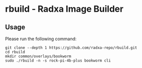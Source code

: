 # rbuild - Radxa Image Builder

## Usage

Please run the following command:
```
git clone --depth 1 https://github.com/radxa-repo/rbuild.git
cd rbuild
mkdir common/overlays/bookworm
sudo ./rbuild -n -s rock-pi-4b-plus bookworm cli
```
